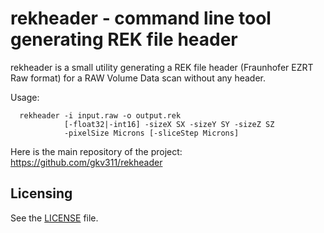 rekheader - command line tool generating REK file header
=================================

rekheader is a small utility generating a REK file header (Fraunhofer EZRT Raw format)
for a RAW Volume Data scan without any header.

Usage:
````
  rekheader -i input.raw -o output.rek
            [-float32|-int16] -sizeX SX -sizeY SY -sizeZ SZ
            -pixelSize Microns [-sliceStep Microns]
````

Here is the main repository of the project:<br/>
https://github.com/gkv311/rekheader

## Licensing

See the [LICENSE](LICENSE.txt) file.

